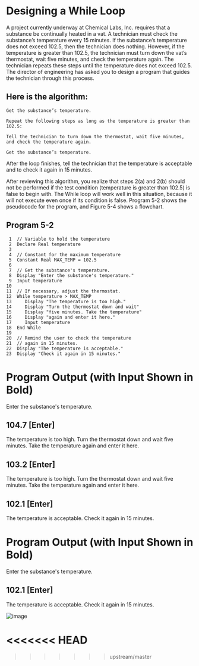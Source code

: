 
# Designing a While Loop

A project currently underway at Chemical Labs, Inc. requires that a substance be continually heated in a vat. A technician must check the substance’s temperature every 15 minutes. If the substance’s temperature does not exceed 102.5, then the technician does nothing. However, if the temperature is greater than 102.5, the technician must turn down the vat’s thermostat, wait five minutes, and check the temperature again. The technician repeats these steps until the temperature does not exceed 102.5. The director of engineering has asked you to design a program that guides the technician through this process.

##  Here is the algorithm:
```
Get the substance’s temperature.

Repeat the following steps as long as the temperature is greater than 102.5:

Tell the technician to turn down the thermostat, wait five minutes, and check the temperature again.

Get the substance’s temperature.
```
After the loop finishes, tell the technician that the temperature is acceptable and to check it again in 15 minutes.

After reviewing this algorithm, you realize that steps 2(a) and 2(b) should not be performed if the test condition (temperature is greater than 102.5) is false to begin with. The While loop will work well in this situation, because it will not execute even once if its condition is false. Program 5-2 shows the pseudocode for the program, and Figure 5-4 shows a flowchart.

## Program 5-2
```
 1  // Variable to hold the temperature
 2  Declare Real temperature
 3
 4  // Constant for the maximum temperature
 5  Constant Real MAX_TEMP = 102.5
 6
 7  // Get the substance's temperature.
 8  Display "Enter the substance's temperature."
 9  Input temperature
10
11  // If necessary, adjust the thermostat.
12  While temperature > MAX_TEMP
13     Display "The temperature is too high."
14     Display "Turn the thermostat down and wait"
15     Display "five minutes. Take the temperature"
16     Display "again and enter it here."
17     Input temperature
18  End While
19
20  // Remind the user to check the temperature
21  // again in 15 minutes.
22  Display "The temperature is acceptable."
23  Display "Check it again in 15 minutes."
```
# Program Output (with Input Shown in Bold)
Enter the substance's temperature.
## 104.7 [Enter] 
The temperature is too high.
Turn the thermostat down and wait
five minutes. Take the temperature
again and enter it here.
## 103.2 [Enter] 
The temperature is too high.
Turn the thermostat down and wait
five minutes. Take the temperature
again and enter it here.
## 102.1 [Enter] 
The temperature is acceptable.
Check it again in 15 minutes.
# Program Output (with Input Shown in Bold)
Enter the substance's temperature.
## 102.1 [Enter] 
The temperature is acceptable.
Check it again in 15 minutes.

![image](https://user-images.githubusercontent.com/47218880/67348399-6c7b2a80-f50a-11e9-9567-94f49ae460da.png)

<<<<<<< HEAD
=======

>>>>>>> upstream/master
